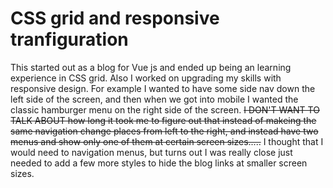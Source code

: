 # CSS grid and responsive tranfiguration
This started out as a blog for Vue js and ended up being an learning experience in CSS grid. Also I worked on upgrading my skills with responsive design. For example I wanted to have some side nav down the left side of the screen, and then when we got into mobile I wanted the classic hamburger menu on the right side of the screen. <span style="text-decoration:line-through;"> I DON'T WANT TO TALK ABOUT how long it took me to figure out that instead of makeing the same navigation change places from left to the right, and instead have two menus and show only one of them at certain screen sizes.....</span> I thought that I would need to navigation menus, but turns out I was really close just needed to add a few more styles to hide the blog links at smaller screen sizes. 
